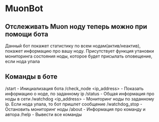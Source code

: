 # MuonBot
## Отслеживать Muon ноду теперь можно при помощи бота
Данный бот покажет статистику по всем нодам(актив/неактив), покажет информацию про вашу ноду. Присутствует функция утановки мониторинга состояния ноды, которое будет присылать оповещение, если нода упала
## Команды в боте
/start - Инициализация бота
/check_node <ip_address> - Показать информацию о ноде, по заданному ip
/status - Общая информация про ноды в сети
/watchdog <ip_address> - Мониторинг ноды по заданному ip. Если нода упала, то бот пришлет сообщение
/watchdog_stop - Остановить мониторинг ноды
/about - Информация про команду и автора
/help - Вывести все команды
